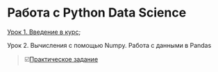 # Работа с Python Data Science

[Урок 1. Введение в курс](https://github.com/Rusta12/Data_Science/tree/master/DZ_0);

Урок 2. Вычисления с помощью Numpy. Работа с данными в Pandas 
>:ballot_box_with_check:[Практическое задание](https://github.com/Rusta12/Data_Science/blob/master/DZ_1/DZ2_DataScience.ipynb)
